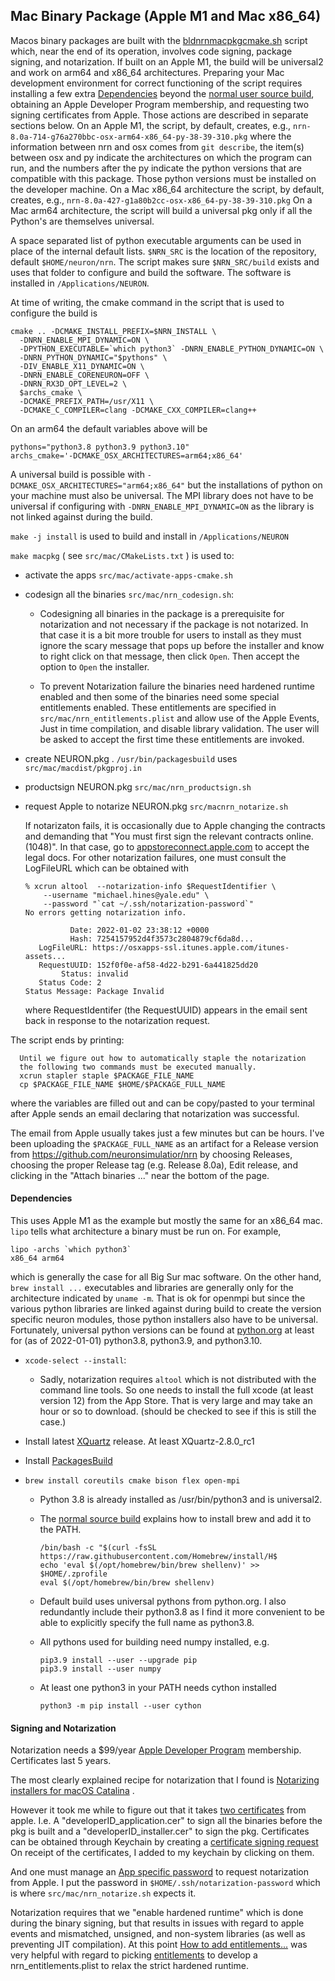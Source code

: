 Mac Binary Package (Apple M1 and Mac x86_64)
------------------

Macos binary packages are built with the
[bldnrnmacpkgcmake.sh](https://github.com/neuronsimulator/nrn/blob/master/bldnrnmacpkgcmake.sh)
script which, near the end of its operation,
involves code signing, package signing, and notarization. If built on an
Apple M1, the build will be universal2 and work on arm64 and x86_64 architectures.
Preparing your Mac development environment for correct functioning of
the script requires installing a few extra [Dependencies](#Dependencies) beyond the
[normal user source build](./install_instructions.html#Mac-OS-Depend),
obtaining an Apple Developer Program membership,
and requesting two signing certificates from Apple. Those actions are
described in separate sections below.
On an Apple M1,
the script, by default, creates, e.g.,
```nrn-8.0a-714-g76a270bbc-osx-arm64-x86_64-py-38-39-310.pkg```
where the information between nrn and osx comes from ```git describe```,
the item(s) between osx and py indicate the architectures on which
the program can run,
and the numbers after the py indicate the python versions that are
compatible with this package. Those python versions must be installed on
the developer machine. On a Mac x86_64 architecture the script, by default,
creates, e.g., ```nrn-8.0a-427-g1a80b2cc-osx-x86_64-py-38-39-310.pkg```
On a Mac arm64 architecture, the script will build a universal pkg only
if all the Python's are themselves universal.

A space separated list of python executable arguments can be used in
place of the internal default lists. ```$NRN_SRC``` is the location of the
repository, default ```$HOME/neuron/nrn```. The script makes sure ```$NRN_SRC/build```
exists and uses that folder to configure and build the software. The
software is installed in ```/Applications/NEURON```.

At time of writing, the cmake
command in the script that is used to configure the build is
```
cmake .. -DCMAKE_INSTALL_PREFIX=$NRN_INSTALL \
  -DNRN_ENABLE_MPI_DYNAMIC=ON \
  -DPYTHON_EXECUTABLE=`which python3` -DNRN_ENABLE_PYTHON_DYNAMIC=ON \
  -DNRN_PYTHON_DYNAMIC="$pythons" \
  -DIV_ENABLE_X11_DYNAMIC=ON \
  -DNRN_ENABLE_CORENEURON=OFF \
  -DNRN_RX3D_OPT_LEVEL=2 \
  $archs_cmake \
  -DCMAKE_PREFIX_PATH=/usr/X11 \
  -DCMAKE_C_COMPILER=clang -DCMAKE_CXX_COMPILER=clang++
```
On an arm64 the default variables above will be
```
pythons="python3.8 python3.9 python3.10"
archs_cmake='-DCMAKE_OSX_ARCHITECTURES=arm64;x86_64'
```

A universal build is possible with ```-DCMAKE_OSX_ARCHITECTURES="arm64;x86_64"```
but the installations of python on your machine must also be universal.
The MPI library does not have to be universal if configuring with
```-DNRN_ENABLE_MPI_DYNAMIC=ON``` as the library is not linked against
during the build.

```make -j install``` is used to build and install in ```/Applications/NEURON```

```make macpkg``` ( see ```src/mac/CMakeLists.txt``` ) is used to:

- activate the apps ```src/mac/activate-apps-cmake.sh```

- codesign all the binaries ```src/mac/nrn_codesign.sh```:

  - Codesigning all binaries in the package is a prerequisite for
    notarization and not necessary if the package is not notarized. In
    that case it is a bit more trouble for users to install as they must
    ignore the scary message that pops up before the installer
    and know to right click on that message, then
    click `Open`. Then accept the option to `Open` the installer.

  - To prevent Notarization failure the binaries need hardened runtime enabled
    and then some of the binaries need some special entitlements enabled.
    These entitlements are specified in ```src/mac/nrn_entitlements.plist```
    and allow use of the Apple Events, Just in time compilation, and
    disable library validation.  The user will be asked to accept the
    first time these entitlements are invoked.

- create NEURON.pkg . ```/usr/bin/packagesbuild``` uses ```src/mac/macdist/pkgproj.in```
  
- productsign NEURON.pkg ```src/mac/nrn_productsign.sh```

- request Apple to notarize NEURON.pkg ```src/macnrn_notarize.sh```

  If notarizaton fails, it is occasionally due to Apple
  changing the contracts and demanding that 
  "You must first sign the relevant contracts online. (1048)". In that
  case, go to [appstoreconnect.apple.com](https://appstoreconnect.apple.com)
  to accept the legal docs.  For other notarization failures, one must consult
  the LogFileURL which can be obtained with
  ```
  % xcrun altool  --notarization-info $RequestIdentifier \
      --username "michael.hines@yale.edu" \
      --password "`cat ~/.ssh/notarization-password`"
  No errors getting notarization info.

            Date: 2022-01-02 23:38:12 +0000
            Hash: 7254157952d4f3573c2804879cf6da8d...
     LogFileURL: https://osxapps-ssl.itunes.apple.com/itunes-assets...
     RequestUUID: 152f0f0e-af58-4d22-b291-6a441825dd20
          Status: invalid
     Status Code: 2
  Status Message: Package Invalid
  ```
  where RequestIdentifer (the RequestUUID) appears in the email sent
  back in response to the notarization request.

The script ends by printing:
```
  Until we figure out how to automatically staple the notarization
  the following two commands must be executed manually.
  xcrun stapler staple $PACKAGE_FILE_NAME
  cp $PACKAGE_FILE_NAME $HOME/$PACKAGE_FULL_NAME
```
where the variables are filled out and can be copy/pasted to your
terminal after Apple sends an email declaring that notarization was successful.

The email from Apple usually takes just a few minutes but can be hours.
I've been uploading the ```$PACKAGE_FULL_NAME``` as an artifact for a
Release version from https://github.com/neuronsimulatior/nrn by choosing
Releases, choosing the proper Release tag (e.g. Release 8.0a), Edit release,
and clicking in the "Attach binaries ..." near the bottom of the page.

<a name="Dependencies"></a>
#### Dependencies

This uses Apple M1 as the example but mostly the same for an x86_64 mac.
`lipo` tells what architecture a binary must be run on. For example,
```
lipo -archs `which python3`
x86_64 arm64
```
which is generally the case for all Big Sur mac software. On the other
hand, ```brew install ...``` executables and libraries are 
generally only for the architecture indicated by ```uname -m```. That is
ok for openmpi but since the various python libraries are linked against
during build to create the version specific neuron modules, those python
installers also have to be universal. Fortunately, universal python versions
can be found at [python.org](http://python.org/Downloads/macOS) at least for
(as of 2022-01-01) python3.8, python3.9, and python3.10.

- ```xcode-select --install```:

  - Sadly, notarization requires ```altool``` which is not distributed
    with the command line tools. So one needs to install the full xcode
    (at least version 12) from the App Store. That is very large and may
    take an hour or so to download. (should be checked to see if this is
    still the case.)

- Install latest [XQuartz](http://xquartz.org) release. At least XQuartz-2.8.0_rc1

- Install [PackagesBuild](http://s.sudre.free.fr/Software/Packages/about.html)

- ```brew install coreutils cmake bison flex open-mpi```

  - Python 3.8 is already installed as /usr/bin/python3 and is universal2.

  - The [normal source build](./install_instructions.html#Mac-OS-Depend)
    explains how to install brew and add it to the PATH.
    ```
    /bin/bash -c "$(curl -fsSL https://raw.githubusercontent.com/Homebrew/install/H$
    echo 'eval $(/opt/homebrew/bin/brew shellenv)' >> $HOME/.zprofile
    eval $(/opt/homebrew/bin/brew shellenv)
    ```

  - Default build uses universal pythons from python.org. I also redundantly
    include their python3.8 as I find it more convenient to be able to
    explicitly specify the full name as python3.8.

  - All pythons used for building need numpy installed, e.g.
    ```
    pip3.9 install --user --upgrade pip
    pip3.9 install --user numpy
    ```

  - At least one python3 in your PATH needs cython installed
    ```
    python3 -m pip install --user cython
    ```

#### Signing and Notarization

Notarization needs a $99/year [Apple Developer Program](https://help.apple.com/developer-account/) membership.
Certificates last 5 years.

The most clearly explained recipe for notarization that I found is
[Notarizing installers for macOS Catalina](https://www.davidebarranca.com/2019/04/notarizing-installers-for-macos-catalina/)
.

However it took me while to figure out that it takes [two certificates](https://help.apple.com/developer-account/#/dev04fd06d56)
from apple.  I.e.  A "developerID_application.cer" to sign all the 
binaries before the pkg is built and a "developerID_installer.cer" to
sign the pkg. Certificates can be obtained through Keychain by creating
a [certificate signing request](https://help.apple.com/developer-account/#/devbfa00fef7)
On receipt of the certificates, I added to my keychain by clicking on them. 

And one must manage an [App specific password](https://support.apple.com/en-us/HT204397)
to request notarization from Apple.
I put the password in ```$HOME/.ssh/notarization-password``` which is where
```src/mac/nrn_notarize.sh``` expects it.

Notarization requires that we "enable hardened runtime"
which is done during the binary signing, but that results in issues with
regard to apple events and mismatched, unsigned, and non-system
libraries (as well as preventing JIT compilation).  At this point
[How to add entitlements...](https://forum.xojo.com/t/how-to-add-entitlements-to-a-xojo-app-using-codesign/49735/9)
was very helpful with regard to picking
[entitlements](https://developer.apple.com/documentation/bundleresources/entitlements)
to develop a nrn_entitlements.plist to relax the strict hardened
runtime.
